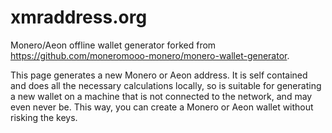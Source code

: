 # xmraddress.org

Monero/Aeon offline wallet generator forked from https://github.com/moneromooo-monero/monero-wallet-generator.

This page generates a new Monero or Aeon address. It is self contained and does all the necessary calculations locally, so is suitable for generating a new wallet on a machine that is not connected to the network, and may even never be. This way, you can create a Monero or Aeon wallet without risking the keys. 
